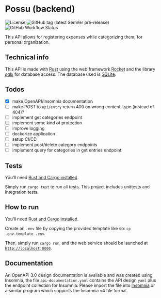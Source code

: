 
# Possu (backend)

![License](https://img.shields.io/github/license/lily-mosquitoes/possu-api?color=ff69b4&style=for-the-badge)
![GitHub tag (latest SemVer pre-release)](https://img.shields.io/github/v/tag/lily-mosquitoes/possu-api?include_prereleases&style=for-the-badge)
![GitHub Workflow Status](https://img.shields.io/github/actions/workflow/status/lily-mosquitoes/possu-api/test.yaml?label=tests&style=for-the-badge)

This API allows for registering expenses
while categorizing them, for personal organization.

## Technical info

This API is made with [Rust](https://rust-lang.org) using
the web framework [Rocket](https://rocket.rs)
and the library [sqlx](https://github.com/launchbadge/sqlx)
for database access. The database used is [SQLite](https://sqlite.org).

## Todos

- [X] make OpenAPI/Insomnia documentation
- [ ] make POST to `api/entry` return 400
on wrong content-type (instead of 404)?
- [ ] implement get categories endpoint
- [ ] implement some kind of protection
- [ ] improve logging
- [ ] dockerize application
- [ ] setup CI/CD
- [ ] implement post/delete category endpoints
- [ ] implement query for categories in get entries endpoint

## Tests

You'll need [Rust and Cargo installed](https://rust-lang.org/tools/install).

Simply run `cargo test` to run all tests.
This project includes unittests and integration tests.

## How to run

You'll need [Rust and Cargo installed](https://rust-lang.org/tools/install).

Create an `.env` file by copying the provided template like so:
`cp .env.template .env`.

Then, simply run `cargo run`, and the web service should be
launched at [`http://localhost:8000`](http://localhost:8000).

## Documentation

An OpenAPI 3.0 design documentation is available and was
created using Insomnia, the file `api-documentation.yaml`
contains the API design `yaml` plus the endpoint collection
for Insomnia.
Please import the file into [Insomnia](https://insomnia.rest)
or a similar program which supports the Insomnia v4 file format.
